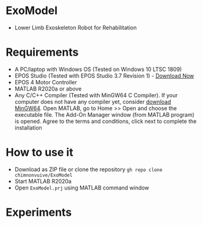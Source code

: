 # ExoModel
* Lower Limb Exoskeleton Robot for Rehabilitation

# Requirements
* A PC/laptop with Windows OS (Tested on Windows 10 LTSC 1809)
* EPOS Studio (Tested with EPOS Studio 3.7 Revision 1) - [Download Now](https://www.maxongroup.com/medias/sys_master/root/8942467743774/EPOS-2-4-IDX-Setup.zip)
* EPOS 4 Motor Controller
* MATLAB R2020a or above
* Any C/C++ Compiler (Tested with MinGW64 C Compiler). If your computer does not have any compiler yet, consider [download MinGW64](https://www.mathworks.com/matlabcentral/mlc-downloads/downloads/submissions/52848/versions/22/download/mlpkginstall). Open MATLAB, go to Home >> Open and choose the executable file. The Add-On Manager window (from MATLAB program) is opened. Agree to the terms and conditions, click next to complete the installation 

# How to use it
* Download as ZIP file or clone the repository `gh repo clone chimnonvuive/ExoModel`
* Start MATLAB R2020a
* Open `ExoModel.prj` using MATLAB command window

# Experiments
